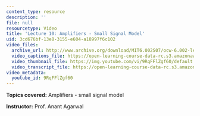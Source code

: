 ```yaml
---
content_type: resource
description: ''
file: null
resourcetype: Video
title: 'Lecture 10: Amplifiers - Small Signal Model'
uid: 3cd676bf-13e8-3155-e604-a18997f6c102
video_files:
  archive_url: http://www.archive.org/download/MIT6.002S07/ocw-6.002-lec-mit-10250-09oct2003-220k.mp4
  video_captions_file: https://open-learning-course-data-rc.s3.amazonaws.com/6-002-circuits-and-electronics-spring-2007/f63b04c4232e58669c928a7aad2ce579_9RqFFlZgf60.vtt
  video_thumbnail_file: https://img.youtube.com/vi/9RqFFlZgf60/default.jpg
  video_transcript_file: https://open-learning-course-data-rc.s3.amazonaws.com/6-002-circuits-and-electronics-spring-2007/9c81ffbe8075ee01caf4709269fe5f3a_9RqFFlZgf60.pdf
video_metadata:
  youtube_id: 9RqFFlZgf60
---
```


**Topics covered:** Amplifiers - small signal model

**Instructor:** Prof. Anant Agarwal